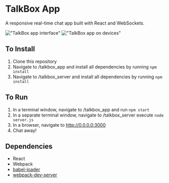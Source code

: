 # TalkBox App

A responsive real-time chat app built with React and WebSockets.

!["TalkBox app interface"](https://raw.githubusercontent.com/aaronfordnet/)
!["TalkBox app on devices"](https://raw.githubusercontent.com/aaronfordnet)

## To Install

1. Clone this repository
2. Navigate to /talkbox_app and install all dependencies by running ``npm install``
3. Navigate to /talkbox_server and install all dependencies by running ``npm install``

## To Run

1. In a terminal window, navigate to /talkbox_app and run ``npm start``
2. In a separate terminal window, navigate to /talkbox_server execute ``node server.js``
3. In a browser, navigate to http://0.0.0.0:3000
4. Chat away!

## Dependencies

- React
- Webpack
- [babel-loader](https://github.com/babel/babel-loader)
- [webpack-dev-server](https://github.com/webpack/webpack-dev-server)
